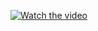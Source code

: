 [![Watch the video](https://i.imgur.com/vKb2F1B.png)](https://drive.google.com/file/d/1Bqpk7JA1uFzNSPThwyCbRvMZh_aIahkV/view?usp=sharing)

